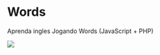 # Words
Aprenda ingles Jogando Words (JavaScript + PHP)

<html>
    <img src="sceenshots/screen1.png">
</html>

